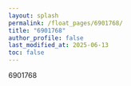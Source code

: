 ```yaml
---
layout: splash
permalink: /float_pages/6901768/
title: "6901768"
author_profile: false
last_modified_at: 2025-06-13
toc: false
---
```

 
6901768
